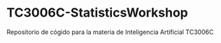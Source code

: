 # TC3006C-StatisticsWorkshop
Repositorio de cógido para la materia de Inteligencia Artificial TC3006C
